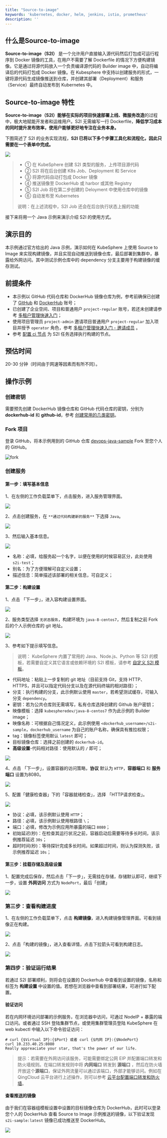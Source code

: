 ```yaml
---
title: "Source-to-image" 
keywords: 'kubernetes, docker, helm, jenkins, istio, prometheus'
description: ''
---
```


## 什么是Source-to-image

**Source-to-image（S2I）** 是一个允许用户直接输入源代码然后打包成可运行程序到 Docker 镜像的工具，在用户不需要了解 Dockerfile 的情况下方便构建镜像。它是通过将源代码放入一个负责编译源代码的 Builder image 中，自动将编译后的代码打包成 Docker 镜像。在 Kubesphere 中支持以创建服务的形式，一键将源代码生成镜像推送到仓库，并创建其部署（Deployment）和服务（Service）最终自动发布到 Kubernetes 中。

## Source-to-image 特性

**Source-to-image（S2I）**能够在实际的项目**快速部署上线、微服务改造**的过程中，极大地赋能开发者和运维用户。S2I 无需编写一行 Dockerfile，**降低学习成本的同时提升发布效率，使用户能够更好地专注在业务本身。**

下图简述了 S2I 的业务实现流程，**S2I 已将以下多个步骤工具化和流程化，因此只需要在一个表单中完成。**

![](https://pek3b.qingstor.com/kubesphere-docs/png/s2i-svg-2.png)

> - ① 在 KubeSphere 创建 S2I 类型的服务，上传项目源代码
> - ② S2I 将在后台创建 K8s Job、Deployment 和 Service
> - ③ 将源代码自动打包成 Docker 镜像
> - ④ 推送镜像至 DockerHub 或 harbor 或其他 Registry
> - ⑤ S2I Job 将在第二步创建的 Deloyment 中使用仓库中的镜像
> - ⑥ 自动发布至 Kubernetes
>
> 说明：在上述流程中，S2I Job 还会在后台执行状态上报的功能

接下来将用一个 Java 示例来演示介绍 S2I 的使用方式。


## 演示目的

本示例通过官方给出的 Java 示例，演示如何在 KubeSphere 上使用 Source to Image 来实现构建镜像，并且实现自动推送到镜像仓库，最后部署到集群中，暴露给外网访问。其中测试示例仓库中的 dependency 分支主要用于构建镜像的缓存测试。

## 前提条件

- 本示例以 GitHub 代码仓库和 DockerHub 镜像仓库为例，参考前确保已创建了 [GitHub](https://github.com/) 和 [DockerHub](http://www.dockerhub.com/) 账号；
- 已创建了企业空间、项目和普通用户 `project-regular` 账号，若还未创建请参考 [多租户管理快速入门](../admin-quick-start)；
- 使用项目管理员 `project-admin` 邀请项目普通用户 `project-regular` 加入项目并授予 `operator` 角色，参考 [多租户管理快速入门 - 邀请成员](../admin-quick-start/#邀请成员) 。
- 参考 [配置 ci 节点](../../system-settings/edit-system-settings/#如何配置-ci-节点进行构建) 为 S2I 任务选择执行构建的节点。

## 预估时间

20-30 分钟（时间由于网速等因素而有所不同）。

## 操作示例

### 创建密钥

需要预先创建 DockerHub 镜像仓库和 GitHub 代码仓库的密钥，分别为 **dockerhub-id** 和 **github-id**，参考 [创建常用的几类密钥](../../configuration/secrets/#创建常用的几类密钥)。

### Fork 项目

登录 GitHub，将本示例用到的 GitHub 仓库 [devops-java-sample](<https://github.com/kubesphere/devops-java-sample>) Fork 至您个人的 GitHub。

![fork](https://kubesphere-docs.pek3b.qingstor.com/png/fork.png)

### 创建服务

#### 第一步：填写基本信息

1、在左侧的工作负载菜单下，点击服务，进入服务管理界面。

![](https://pek3b.qingstor.com/kubesphere-docs/png/WeChat9cdcd15e9c7189e45685918b23a9538b.png)

2、点击创建服务，在 `**通过代码构建新的服务**` 下选择 `Java`。

![](https://pek3b.qingstor.com/kubesphere-docs/png/WeChatfe3be88f9bc6875179d868bd5a0a7236.png)

3、然后输入基本信息。

![](https://pek3b.qingstor.com/kubesphere-docs/png/WeChat445eb33f07878fcf2a9436678250de73.png)

- 名称：必填，给服务起一个名字，以便在使用的时候容易区分，此处使用 `s2i-test`；
- 别名：为了方便理解可自定义设置；
- 描述信息：简单描述该部署的相关信息，可自定义；

#### 第二步：构建设置

1、点击 「下一步」，进入容构建设置界面。

![](https://pek3b.qingstor.com/kubesphere-docs/png/WeChatb0a0109a0bfc17f36b94b0e50e1588d3.png)



2、服务类型选择 `无状态服务`，构建环境为 `java-8-centos7`，然后复制之前 Fork 后的个人示例仓库的 git 地址。

![](https://pek3b.qingstor.com/kubesphere-docs/png/20190426112246.png)

3、参考如下提示填写信息。

> 说明： KubeSphere 内置了常用的 Java、Node.js、Python 等 S2I 的模板，若需要自定义其它语言或依赖环境的 S2I 模板，请参考 [自定义 S2I 模板](../../workload/s2i-template)。

- 代码地址：粘贴上一步复制的 git 地址（目前支持 Git，支持 HTTP、HTTPS，并且可以指定代码分支以及在源代码终端的相对路径）；
- 分支：执行构建的分支，此示例默认使用 `master`，若希望测试缓存，可输入分支 `dependency`。
- 密钥：若为公共仓库则无需填写，私有仓库选择创建的 Github 账户密钥；
- 映像模板：选择 `kubespheredev/java-8-centos7` 作为此示例的 Builder image；
- 映像名称：可根据自己情况定义，此示例使用 `<dockerhub_username>/s2i-sample`，`dockerhub_username` 为自己的账户名称，确保具有推拉权限；
- tag：镜像标签使用默认 `latest` 即可；
- 目标镜像仓库：选择之前创建的 `dockerhub-id`。
- **高级设置**-代码相对路径：使用默认的 `/` 即可；

![](https://pek3b.qingstor.com/kubesphere-docs/png/WeChat3aa969a5c0c6f5d42ecfae9fdae2e68e.png)

4、点击 「下一步」，设置容器的访问策略，**协议** 默认为 `HTTP`，**容器端口** 和 **服务端口** 设置为8080。

![](https://pek3b.qingstor.com/kubesphere-docs/png/image-20191022153341058.png)

5、配置「健康检查器」下的「容器就绪检查」，选择 「HTTP请求检查」。

![](https://pek3b.qingstor.com/kubesphere-docs/png/WeChatd820170af0f7ae8d5da427b84c2fa7d5.png)

- 协议：必填，该示例默认使用 `HTTP`；
- 路径：必填，该示例默认使用根路径 `\`；
- 端口：必填，修改为示例应用所暴露的端口 `8080`；
- 初始延迟(秒)：在检查其运行状况之前，容器启动后需要等待多长时间，该示例推荐延迟 `30s`；
- 超时时间(秒)：等待探针完成多长时间。如果超过时间，则认为探测失败，该示例推荐延迟 `10s`；

#### 第三步：挂载存储及高级设置

1、配置完成后保存，然后点击「下一步」，无需挂在存储，存储默认即可，继续下一步，设置 **外网访问** 方式为 `NodePort`，最后「创建」

![](https://pek3b.qingstor.com/kubesphere-docs/png/WeChatf97e4aef415ed5bc2381cf69670fbd6d.png)

### 第三步：查看构建进度

1、在左侧的工作负载菜单下，点击 **构建镜像**，进入构建镜像管理界面。可看到镜像正在构建。

![](https://pek3b.qingstor.com/kubesphere-docs/png/WeChata945e7716075b8e48af9e4fded49e701.png)

2、点击「构建的镜像」，进入查看详情，点击下拉箭头可看到构建日志。

![](https://pek3b.qingstor.com/kubesphere-docs/png/WeChatf3a48346a90be742b71e556a19a1784d.png)

### 第四步：验证运行结果

若通过 S2I 部署顺利，则将会在设置的 Dockerhub 中查看到设置的镜像，名称和标签为 **构建设置** 中设置的值。若想在浏览器中查看到部署结果，可进行如下配置。

#### 验证访问

若在内网环境访问部署的示例服务，在浏览器中访问，可通过 NodeIP + 暴露的端口访问。或者通过 SSH 登陆集群节点，或使用集群管理员登陆 KubeSphere 在 web kubectl 中输入以下命令验证访问：

```shell
# curl {$Virtual IP}:{$Port} 或者 curl {$内网 IP}:{$NodePort}
curl 10.233.40.25:8080
Really appreaciate your star, that's the power of our life.
```

> 提示：若需要在外网访问该服务，可能需要绑定公网 EIP 并配置端口转发和防火墙规则。在端口转发规则中将 **内网端口**  转发到 **源端口** ，然后在防火墙开放这个**源端口**，保证外网流量可以通过该端口，外部才能够访问。例如在 QingCloud 云平台进行上述操作，则可以参考 [云平台配置端口转发和防火墙](../../appendix/qingcloud-manipulation)。

#### 查看推送的镜像

由于我们在容器组模板设置中设置的目标镜像仓库为 DockerHub，此时可以登录您个人的 DockerHub 查看 Source to Image 示例推送的镜像，以下验证发现 `s2i-sample:latest` 镜像已成功推送至 DockerHub。

![](https://pek3b.qingstor.com/kubesphere-docs/png/WeChat6d72050f14c2591aa99b0e60c5c13041.png)

